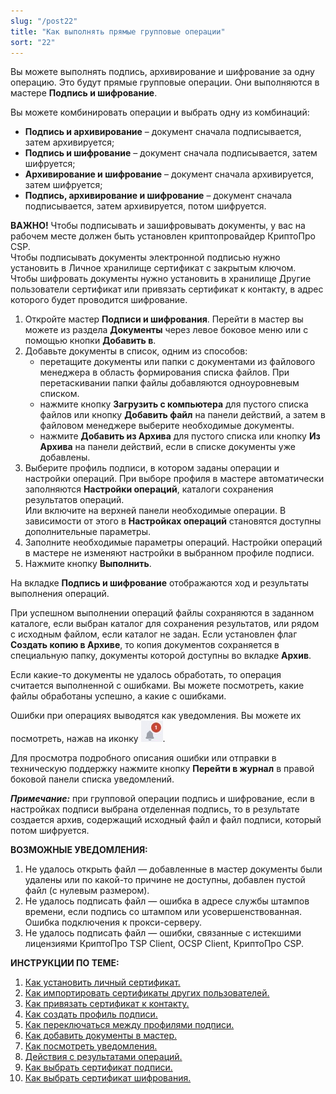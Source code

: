 ```yaml
---
slug: "/post22"
title: "Как выполнять прямые групповые операции"
sort: "22"
---
```


Вы можете выполнять подпись, архивирование и шифрование за одну операцию. Это будут прямые групповые операции. Они выполняются в мастере **Подпись и шифрование**.  

Вы можете комбинировать операции и выбрать одну из комбинаций: 
- **Подпись и архивирование** – документ сначала подписывается, затем архивируется;
- **Подпись и шифрование** – документ сначала подписывается, затем шифруется;
- **Архивирование и шифрование** – документ сначала архивируется, затем шифруется;
- **Подпись, архивирование и шифрование** – документ сначала подписывается, затем архивируется, потом шифруется.

**ВАЖНО!**  Чтобы подписывать и зашифровывать документы, у вас на рабочем месте должен быть установлен криптопровайдер КриптоПро CSP.  
Чтобы подписывать документы электронной подписью нужно установить в Личное хранилище сертификат с закрытым ключом.  
Чтобы шифровать документы нужно установить в хранилище Другие пользователи сертификат или привязать сертификат к контакту, в адрес которого будет проводится шифрование.  

1. Откройте мастер **Подписи и шифрования**. Перейти в мастер вы можете из раздела **Документы** через левое боковое меню  или с помощью кнопки **Добавить в**. 
2. Добавьте документы в список, одним из способов:
   - перетащите документы или папки с документами из файлового менеджера в область формирования списка файлов. При перетаскивании папки файлы добавляются одноуровневым списком.
   - нажмите кнопку **Загрузить с компьютера** для пустого списка файлов или  кнопку **Добавить файл** на панели действий, а затем в файловом менеджере выберите необходимые документы.
   - нажмите **Добавить из Архива** для пустого списка или  кнопку **Из Архива** на панели действий, если в списке документы уже добавлены.
3. Выберите профиль подписи, в котором заданы операции и настройки операций.  При выборе профиля в мастере автоматически заполняются **Настройки операций**, каталоги сохранения результатов операций.  
 Или включите на верхней панели необходимые операции. В зависимости от этого в **Настройках операций** становятся доступны дополнительные параметры.
4. Заполните необходимые параметры операций. Настройки операций в мастере не изменяют настройки в выбранном профиле подписи.
5. Нажмите кнопку **Выполнить**.

На вкладке **Подпись и шифрование** отображаются ход и результаты выполнения операций.

При успешном выполнении операций файлы сохраняются в заданном каталоге, если выбран каталог для сохранения результатов, или рядом с исходным файлом, если каталог не задан. Если установлен флаг **Создать копию в Архиве**, то копия документов сохраняется в специальную папку, документы которой доступны во вкладке **Архив**.

Если какие-то документы не удалось обработать, то операция считается выполненной с ошибками. Вы можете посмотреть, какие файлы обработаны успешно, а какие с ошибками. 

Ошибки при операциях выводятся как уведомления. Вы можете их посмотреть, нажав на иконку ![notifications-button.jpg](./images/notifications-button.jpg "События").

Для просмотра подробного описания ошибки или отправки в техническую поддержку нажмите кнопку **Перейти в журнал** в правой боковой панели списка уведомлений.

***Примечание:*** при групповой операции подпись и шифрование, если в настройках подписи выбрана отделенная подпись, то в результате создается архив, содержащий исходный файл и файл подписи, который потом шифруется.

**ВОЗМОЖНЫЕ УВЕДОМЛЕНИЯ:**

1. Не удалось открыть файл — добавленные в мастер документы были удалены или по какой-то причине не доступны, добавлен пустой файл (с нулевым размером).
2. Не удалось подписать файл — ошибка в адресе службы штампов времени, если подпись со штампом или усовершенствованная. Ошибка подключения к  прокси-серверу. 
3. Не удалось подписать файл — ошибки, связанные с истекшими лицензиями КриптоПро TSP Client, OCSP Client, КриптоПро CSP.


**ИНСТРУКЦИИ ПО ТЕМЕ:**  
1. [Как установить личный сертификат.](https://docs.cryptoarm.ru/07-v3.2.9/008-certs/01-import-my-cert)  
2. [Как импортировать сертификаты других пользователей.](https://docs.cryptoarm.ru/07-v3.2.9/008-certs/06-import-certs)  
8. [Как привязать сертификат к контакту.](https://docs.cryptoarm.ru/07-v3.2.9/006-contacts/05-link-contact-cert)  
3. [Как создать профиль подписи.](https://docs.cryptoarm.ru/07-v3.2.9/004-documents/02-create-profile)  
4. [Как переключаться между профилями подписи.](https://docs.cryptoarm.ru/07-v3.2.9/004-documents/08-select-profile)  
5. [Как добавить документы в мастер.](https://docs.cryptoarm.ru/07-v3.2.9/004-documents/12-add-docs)  
6. [Как посмотреть уведомления.](https://docs.cryptoarm.ru/07-v3.2.9/007-cryptoarm/02-notifications)  
7. [Действия с результатами операций.](https://docs.cryptoarm.ru/07-v3.2.9/004-documents/23-operations-result)  
8. [Как выбрать сертификат подписи.](https://docs.cryptoarm.ru/07-v3.2.9/004-documents/10-select-sign-cert)  
9. [Как выбрать сертификат шифрования.](https://docs.cryptoarm.ru/07-v3.2.9/004-documents/11-select-cipher-certs)  

